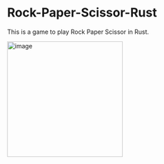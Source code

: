 # Rock-Paper-Scissor-Rust
This is a game to play Rock Paper Scissor in Rust.

<img width="268" alt="image" src="https://user-images.githubusercontent.com/97380435/198084071-03f3ff65-b4f4-4e71-b3ce-bb30081a1524.png">
